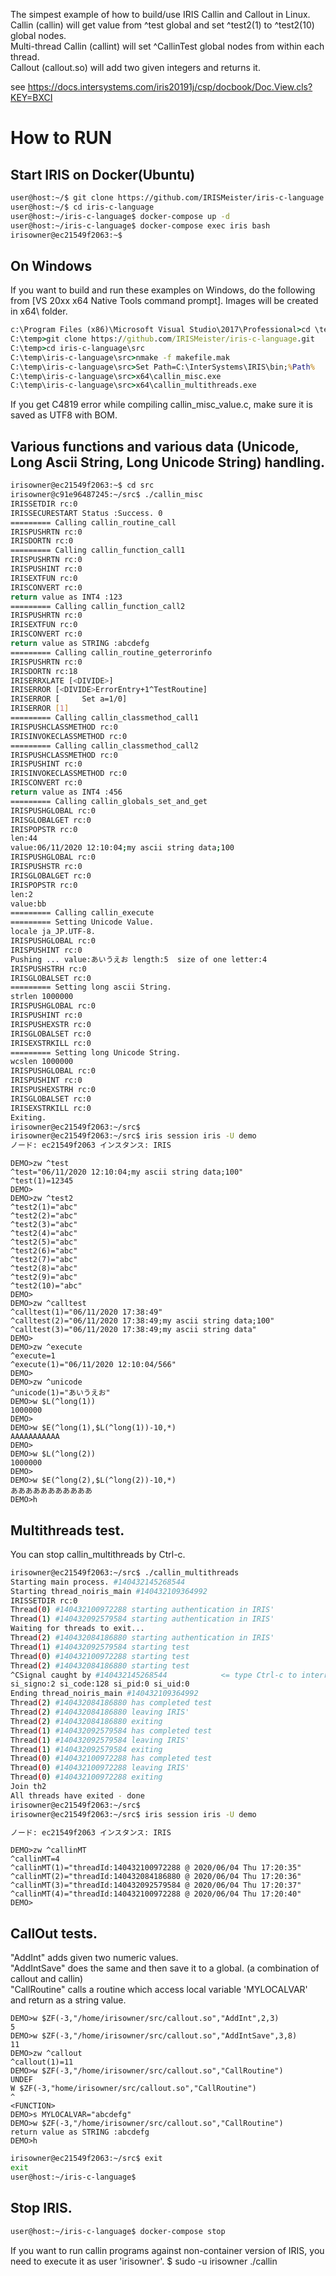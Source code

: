 The simpest example of how to build/use IRIS Callin and Callout in Linux.  
Callin (callin) will get value from ^test global and set ^test2(1) to ^test2(10) global nodes.  
Multi-thread Callin (callint) will set ^CallinTest global nodes from within each thread.  
Callout (callout.so) will add two given integers and returns it.  

see https://docs.intersystems.com/iris20191j/csp/docbook/Doc.View.cls?KEY=BXCI
# How to RUN

## Start IRIS on Docker(Ubuntu)
```bash
user@host:~/$ git clone https://github.com/IRISMeister/iris-c-language.git
user@host:~/$ cd iris-c-language
user@host:~/iris-c-language$ docker-compose up -d
user@host:~/iris-c-language$ docker-compose exec iris bash
irisowner@ec21549f2063:~$
```
## On Windows
If you want to build and run these examples on Windows, do the following from [VS 20xx x64 Native Tools command prompt].  Images will be created in x64\ folder.
```bat
c:\Program Files (x86)\Microsoft Visual Studio\2017\Professional>cd \temp
C:\temp>git clone https://github.com/IRISMeister/iris-c-language.git
C:\temp>cd iris-c-language\src
C:\temp\iris-c-language\src>nmake -f makefile.mak
C:\temp\iris-c-language\src>Set Path=C:\InterSystems\IRIS\bin;%Path%
C:\temp\iris-c-language\src>x64\callin_misc.exe
C:\temp\iris-c-language\src>x64\callin_multithreads.exe
```
If you get C4819 error while compiling callin_misc_value.c,  make sure it is saved as UTF8 with BOM.

## Various functions and various data (Unicode, Long Ascii String, Long Unicode String) handling.
```bash
irisowner@ec21549f2063:~$ cd src
irisowner@c91e96487245:~/src$ ./callin_misc
IRISSETDIR rc:0
IRISSECURESTART Status :Success. 0
========= Calling callin_routine_call
IRISPUSHRTN rc:0
IRISDORTN rc:0
========= Calling callin_function_call1
IRISPUSHRTN rc:0
IRISPUSHINT rc:0
IRISEXTFUN rc:0
IRISCONVERT rc:0
return value as INT4 :123
========= Calling callin_function_call2
IRISPUSHRTN rc:0
IRISEXTFUN rc:0
IRISCONVERT rc:0
return value as STRING :abcdefg
========= Calling callin_routine_geterrorinfo
IRISPUSHRTN rc:0
IRISDORTN rc:18
IRISERRXLATE [<DIVIDE>]
IRISERROR [<DIVIDE>ErrorEntry+1^TestRoutine]
IRISERROR [     Set a=1/0]
IRISERROR [1]
========= Calling callin_classmethod_call1
IRISPUSHCLASSMETHOD rc:0
IRISINVOKECLASSMETHOD rc:0
========= Calling callin_classmethod_call2
IRISPUSHCLASSMETHOD rc:0
IRISPUSHINT rc:0
IRISINVOKECLASSMETHOD rc:0
IRISCONVERT rc:0
return value as INT4 :456
========= Calling callin_globals_set_and_get
IRISPUSHGLOBAL rc:0
IRISGLOBALGET rc:0
IRISPOPSTR rc:0
len:44
value:06/11/2020 12:10:04;my ascii string data;100
IRISPUSHGLOBAL rc:0
IRISPUSHSTR rc:0
IRISGLOBALGET rc:0
IRISPOPSTR rc:0
len:2
value:bb
========= Calling callin_execute
========= Setting Unicode Value.
locale ja_JP.UTF-8.
IRISPUSHGLOBAL rc:0
IRISPUSHINT rc:0
Pushing ... value:あいうえお length:5  size of one letter:4
IRISPUSHSTRH rc:0
IRISGLOBALSET rc:0
========= Setting long ascii String.
strlen 1000000
IRISPUSHGLOBAL rc:0
IRISPUSHINT rc:0
IRISPUSHEXSTR rc:0
IRISGLOBALSET rc:0
IRISEXSTRKILL rc:0
========= Setting long Unicode String.
wcslen 1000000
IRISPUSHGLOBAL rc:0
IRISPUSHINT rc:0
IRISPUSHEXSTRH rc:0
IRISGLOBALSET rc:0
IRISEXSTRKILL rc:0
Exiting.
irisowner@ec21549f2063:~/src$
irisowner@ec21549f2063:~/src$ iris session iris -U demo
ノード: ec21549f2063 インスタンス: IRIS
```
```ObjectScript
DEMO>zw ^test
^test="06/11/2020 12:10:04;my ascii string data;100"
^test(1)=12345
DEMO>
DEMO>zw ^test2
^test2(1)="abc"
^test2(2)="abc"
^test2(3)="abc"
^test2(4)="abc"
^test2(5)="abc"
^test2(6)="abc"
^test2(7)="abc"
^test2(8)="abc"
^test2(9)="abc"
^test2(10)="abc"
DEMO>
DEMO>zw ^calltest
^calltest(1)="06/11/2020 17:38:49"
^calltest(2)="06/11/2020 17:38:49;my ascii string data;100"
^calltest(3)="06/11/2020 17:38:49;my ascii string data"
DEMO>
DEMO>zw ^execute
^execute=1
^execute(1)="06/11/2020 12:10:04/566"
DEMO>
DEMO>zw ^unicode
^unicode(1)="あいうえお"
DEMO>w $L(^long(1))
1000000
DEMO>
DEMO>w $E(^long(1),$L(^long(1))-10,*)
AAAAAAAAAAA
DEMO>
DEMO>w $L(^long(2))
1000000
DEMO>
DEMO>w $E(^long(2),$L(^long(2))-10,*)
あああああああああああ
DEMO>h
```
## Multithreads test.
You can stop callin_multithreads by Ctrl-c.
```bash
irisowner@ec21549f2063:~/src$ ./callin_multithreads
Starting main process. #140432145268544
Starting thread_noiris_main #140432109364992
IRISSETDIR rc:0
Thread(0) #140432100972288 starting authentication in IRIS'
Thread(1) #140432092579584 starting authentication in IRIS'
Waiting for threads to exit...
Thread(2) #140432084186880 starting authentication in IRIS'
Thread(1) #140432092579584 starting test
Thread(0) #140432100972288 starting test
Thread(2) #140432084186880 starting test
^CSignal caught by #140432145268544            <= type Ctrl-c to interrupt
si_signo:2 si_code:128 si_pid:0 si_uid:0
Ending thread_noiris_main #140432109364992
Thread(2) #140432084186880 has completed test
Thread(2) #140432084186880 leaving IRIS'
Thread(2) #140432084186880 exiting
Thread(1) #140432092579584 has completed test
Thread(1) #140432092579584 leaving IRIS'
Thread(1) #140432092579584 exiting
Thread(0) #140432100972288 has completed test
Thread(0) #140432100972288 leaving IRIS'
Thread(0) #140432100972288 exiting
Join th2
All threads have exited - done
irisowner@ec21549f2063:~/src$
irisowner@ec21549f2063:~/src$ iris session iris -U demo

ノード: ec21549f2063 インスタンス: IRIS
```
```ObjectScript
DEMO>zw ^callinMT
^callinMT=4
^callinMT(1)="threadId:140432100972288 @ 2020/06/04 Thu 17:20:35"
^callinMT(2)="threadId:140432084186880 @ 2020/06/04 Thu 17:20:36"
^callinMT(3)="threadId:140432092579584 @ 2020/06/04 Thu 17:20:37"
^callinMT(4)="threadId:140432100972288 @ 2020/06/04 Thu 17:20:40"
DEMO>
```
## CallOut tests.  
"AddInt" adds given two numeric values.  
"AddIntSave" does the same and then save it to a global. (a combination of callout and callin)  
"CallRoutine" calls a routine which access local variable 'MYLOCALVAR' and return as a string value.

```ObjectScript
DEMO>w $ZF(-3,"/home/irisowner/src/callout.so","AddInt",2,3)
5
DEMO>w $ZF(-3,"/home/irisowner/src/callout.so","AddIntSave",3,8)
11
DEMO>zw ^callout
^callout(1)=11
DEMO>w $ZF(-3,"/home/irisowner/src/callout.so","CallRoutine")
UNDEF
W $ZF(-3,"home/irisowner/src/callout.so","CallRoutine")
^
<FUNCTION>
DEMO>s MYLOCALVAR="abcdefg" 
DEMO>w $ZF(-3,"/home/irisowner/src/callout.so","CallRoutine")
return value as STRING :abcdefg
DEMO>h
```
```bash
irisowner@ec21549f2063:~/src$ exit
exit
user@host:~/iris-c-language$
```

## Stop IRIS.
```bash
user@host:~/iris-c-language$ docker-compose stop
```

If you want to run callin programs against non-container version of IRIS, you need to execute it as user 'irisowner'. 
$ sudo -u irisowner ./callin

